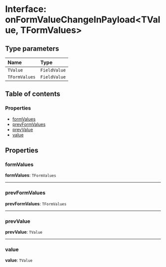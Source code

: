# Interface: onFormValueChangeInPayload\<TValue, TFormValues>

## Type parameters

| Name | Type |
| :------ | :------ |
| `TValue` | `FieldValue` |
| `TFormValues` | `FieldValue` |

## Table of contents

### Properties

* [formValues](/auto-docs/fixed-layout-editor/interfaces/onFormValueChangeInPayload.md#formvalues)
* [prevFormValues](/auto-docs/fixed-layout-editor/interfaces/onFormValueChangeInPayload.md#prevformvalues)
* [prevValue](/auto-docs/fixed-layout-editor/interfaces/onFormValueChangeInPayload.md#prevvalue)
* [value](/auto-docs/fixed-layout-editor/interfaces/onFormValueChangeInPayload.md#value)

## Properties

### formValues

**formValues**: `TFormValues`

***

### prevFormValues

**prevFormValues**: `TFormValues`

***

### prevValue

**prevValue**: `TValue`

***

### value

**value**: `TValue`
